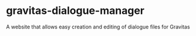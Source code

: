 # gravitas-dialogue-manager
A website that allows easy creation and editing of dialogue files for Gravitas
